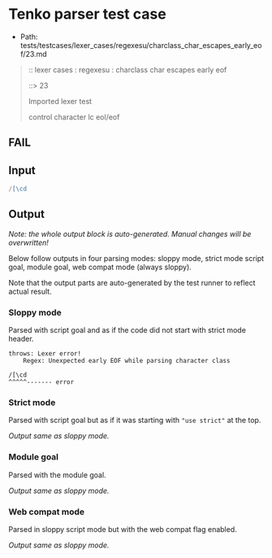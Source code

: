 # Tenko parser test case

- Path: tests/testcases/lexer_cases/regexesu/charclass_char_escapes_early_eof/23.md

> :: lexer cases : regexesu : charclass char escapes early eof
>
> ::> 23
>
> Imported lexer test
>
> control character lc eol/eof

## FAIL

## Input

`````js
/[\cd
`````

## Output

_Note: the whole output block is auto-generated. Manual changes will be overwritten!_

Below follow outputs in four parsing modes: sloppy mode, strict mode script goal, module goal, web compat mode (always sloppy).

Note that the output parts are auto-generated by the test runner to reflect actual result.

### Sloppy mode

Parsed with script goal and as if the code did not start with strict mode header.

`````
throws: Lexer error!
    Regex: Unexpected early EOF while parsing character class

/[\cd
^^^^^------- error
`````

### Strict mode

Parsed with script goal but as if it was starting with `"use strict"` at the top.

_Output same as sloppy mode._

### Module goal

Parsed with the module goal.

_Output same as sloppy mode._

### Web compat mode

Parsed in sloppy script mode but with the web compat flag enabled.

_Output same as sloppy mode._
